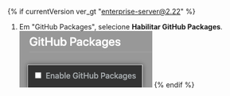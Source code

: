 {% if currentVersion ver_gt "enterprise-server@2.22" %}
1. Em "GitHub Packages", selecione **Habilitar GitHub Packages**. ![Caixa de seleção para habilitar o GitHub Packages do menu do console de gerenciamento](/assets/images/help/package-registry/enable-github-packages.png)
{% endif %}
